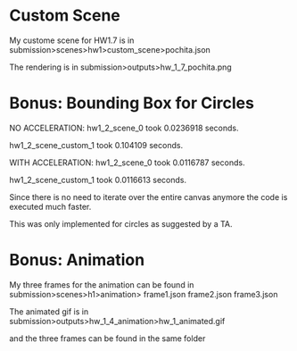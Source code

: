 # Custom Scene
My custome scene for HW1.7 is in
submission>scenes>hw1>custom_scene>pochita.json

The rendering is in
submission>outputs>hw_1_7_pochita.png

# Bonus: Bounding Box for Circles
NO ACCELERATION:
hw1_2_scene_0 took 0.0236918 seconds.

hw1_2_scene_custom_1 took 0.104109 seconds.

WITH ACCELERATION:
hw1_2_scene_0 took 0.0116787 seconds.

hw1_2_scene_custom_1 took 0.0116613 seconds.

Since there is no need to iterate over the entire canvas anymore the code is executed much faster.

This was only implemented for circles as suggested by a TA.

# Bonus: Animation
My three frames for the animation can be found in
submission>scenes>h1>animation>
frame1.json
frame2.json
frame3.json

The animated gif is in
submission>outputs>hw_1_4_animation>hw_1_animated.gif

and the three frames can be found in the same folder


